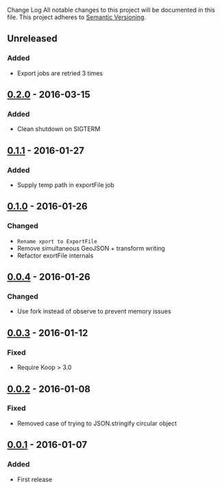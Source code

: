  Change Log
All notable changes to this project will be documented in this file.
This project adheres to [Semantic Versioning](http://semver.org/).

## Unreleased
### Added
* Export jobs are retried 3 times

## [0.2.0] - 2016-03-15
### Added
* Clean shutdown on SIGTERM

## [0.1.1] - 2016-01-27
### Added
* Supply temp path in exportFile job

## [0.1.0] - 2016-01-26
### Changed
* `Rename xport to ExportFile`
* Remove simultaneous GeoJSON + transform writing
* Refactor exortFile internals

## [0.0.4] - 2016-01-26
### Changed
* Use fork instead of observe to prevent memory issues

## [0.0.3] - 2016-01-12
### Fixed
* Require Koop > 3.0

## [0.0.2] - 2016-01-08
### Fixed
* Removed case of trying to JSON.stringify circular object

## [0.0.1] - 2016-01-07
### Added
* First release

[0.2.0]: https://github.com/koopjs/koop-worker/compare/v0.1.1..v0.2.0
[0.1.1]: https://github.com/koopjs/koop-worker/compare/v0.1.0..v0.1.1
[0.1.0]: https://github.com/koopjs/koop-worker/compare/v0.0.4..v0.1.0
[0.0.4]: https://github.com/koopjs/koop-worker/compare/v0.0.3..v0.0.4
[0.0.3]: https://github.com/koopjs/koop-worker/compare/v0.0.2..v0.0.3
[0.0.2]: https://github.com/koopjs/koop-worker/compare/v0.0.1..v0.0.2
[0.0.1]: https://github.com/koopjs/koop-worker/tree/v0.0.1
